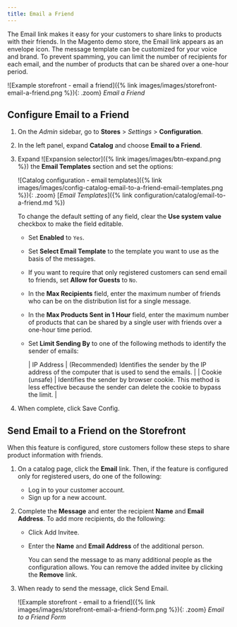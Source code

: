 ```yaml
---
title: Email a Friend
---
```


The Email link makes it easy for your customers to share links to products with their friends. In the Magento demo store, the Email link appears as an envelope icon. The message template can be customized for your voice and brand. To prevent spamming, you can limit the number of recipients for each email, and the number of products that can be shared over a one-hour period.

![Example storefront - email a friend]({% link images/images/storefront-email-a-friend.png %}){: .zoom}
_Email a Friend_

## Configure Email to a Friend

1. On the _Admin_ sidebar, go to **Stores** > _Settings_ > **Configuration**.

1. In the left panel, expand **Catalog** and choose **Email to a Friend**.

1. Expand ![Expansion selector]({% link images/images/btn-expand.png %}) the **Email Templates** section and set the options:

    ![Catalog configuration - email templates]({% link images/images/config-catalog-email-to-a-friend-email-templates.png %}){: .zoom}
    [_Email Templates_]({% link configuration/catalog/email-to-a-friend.md %})

    To change the default setting of any field, clear the **Use system value** checkbox to make the field editable.

    - Set **Enabled** to `Yes`.

    - Set **Select Email Template** to the template you want to use as the basis of the messages.

    - If you want to require that only registered customers can send email to friends, set **Allow for Guests** to `No`.

    - In the **Max Recipients** field, enter the maximum number of friends who can be on the distribution list for a single message.

    - In the **Max Products Sent in 1 Hour** field, enter the maximum number of products that can be shared by a single user with friends over a one-hour time period.

    - Set **Limit Sending By** to one of the following methods to identify the sender of emails:

        | IP Address | (Recommended) Identifies the sender by the IP address of the computer that is used to send the emails. |
        | Cookie (unsafe) | Identifies the sender by browser cookie. This method is less effective because the sender can delete the cookie to bypass the limit. |

1. When complete, click <span class="btn"> Save Config</span>.

## Send Email to a Friend on the Storefront

When this feature is configured, store customers follow these steps to share product information with friends.

1. On a catalog page, click the **Email** link. Then, if the feature is configured only for registered users, do one of the following:

    - Log in to your customer account.
    - Sign up for a new account.

1. Complete the **Message** and enter the recipient **Name** and **Email Address**. To add more recipients, do the following:

    - Click <span class="btn">Add Invitee</span>.

    - Enter the **Name** and **Email Address** of the additional person.

        You can send the message to as many additional people as the configuration allows.
        You can remove the added invitee by clicking the **Remove** link.

1. When ready to send the message, click <span class="btn">Send Email</span>.

    ![Example storefront - email to a friend]({% link images/images/storefront-email-a-friend-form.png %}){: .zoom}
    _Email to a Friend Form_
